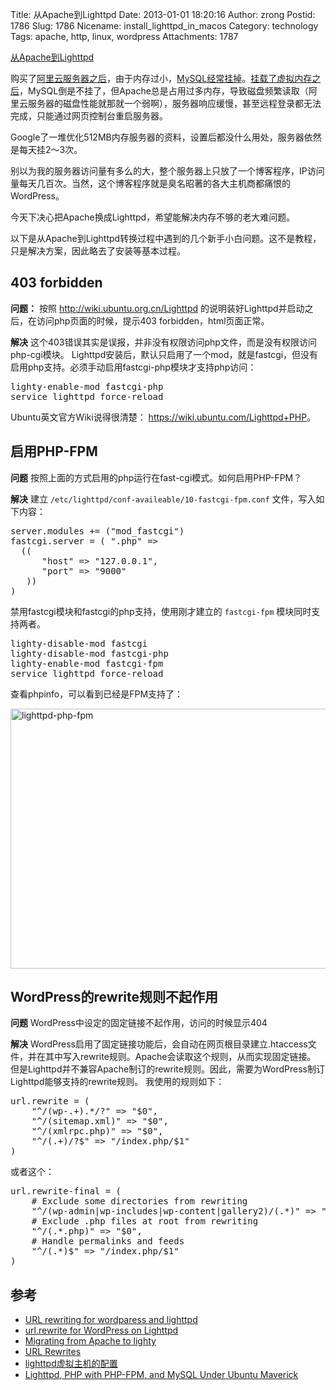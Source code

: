Title: 从Apache到Lighttpd
Date: 2013-01-01 18:20:16
Author: zrong
Postid: 1786
Slug: 1786
Nicename: install_lighttpd_in_macos
Category: technology
Tags: apache, http, linux, wordpress
Attachments: 1787

[从Apache到Lighttpd](http://zengrong.net/post/1786.htm)

购买了[阿里云服务器之后](http://zengrong.net/post/1761.htm)，由于内存过小，[MySQL经常挂掉](http://zengrong.net/post/1761.htm)。[挂载了虚拟内存之后](http://zengrong.net/post/1763.htm)，MySQL倒是不挂了，但Apache总是占用过多内存，导致磁盘频繁读取（阿里云服务器的磁盘性能就那就一个弱啊），服务器响应缓慢，甚至远程登录都无法完成，只能通过网页控制台重启服务器。

Google了一堆优化512MB内存服务器的资料，设置后都没什么用处，服务器依然是每天挂2～3次。

别以为我的服务器访问量有多么的大，整个服务器上只放了一个博客程序，IP访问量每天几百次。当然，这个博客程序就是臭名昭著的各大主机商都痛恨的WordPress。

今天下决心把Apache换成Lighttpd，希望能解决内存不够的老大难问题。

以下是从Apache到Lighttpd转换过程中遇到的几个新手小白问题。这不是教程，只是解决方案，因此略去了安装等基本过程。<!--more-->

## 403 forbidden
**问题：**
按照 <http://wiki.ubuntu.org.cn/Lighttpd> 的说明装好Lighttpd并启动之后，在访问php页面的时候，提示403 forbidden，html页面正常。

**解决**
这个403错误其实是误报，并非没有权限访问php文件，而是没有权限访问php-cgi模块。
Lighttpd安装后，默认只启用了一个mod，就是fastcgi，但没有启用php支持。必须手动启用fastcgi-php模块才支持php访问：

<pre lang="BASH">
lighty-enable-mod fastcgi-php
service lighttpd force-reload
</pre>

Ubuntu英文官方Wiki说得很清楚： <https://wiki.ubuntu.com/Lighttpd+PHP>。

## 启用PHP-FPM
**问题**
按照上面的方式启用的php运行在fast-cgi模式。如何启用PHP-FPM？

**解决**
建立 `/etc/lighttpd/conf-availeable/10-fastcgi-fpm.conf` 文件，写入如下内容：
<pre lang="BASH">
server.modules += ("mod_fastcgi")
fastcgi.server = ( ".php" =>
  ((
      "host" => "127.0.0.1",
      "port" => "9000"
   ))
)
</pre>

禁用fastcgi模块和fastcgi的php支持，使用刚才建立的 `fastcgi-fpm` 模块同时支持两者。
<pre lang="BASH">
lighty-disable-mod fastcgi
lighty-disable-mod fastcgi-php
lighty-enable-mod fastcgi-fpm
service lighttpd force-reload
</pre>

查看phpinfo，可以看到已经是FPM支持了：

<img src="/wp-content/uploads/2013/01/lighttpd-php-fpm.png" alt="lighttpd-php-fpm" width="600" height="416" class="aligncenter size-full wp-image-1787" />

## WordPress的rewrite规则不起作用
**问题**
WordPress中设定的固定链接不起作用，访问的时候显示404

**解决**
WordPress启用了固定链接功能后，会自动在网页根目录建立.htaccess文件，并在其中写入rewrite规则。Apache会读取这个规则，从而实现固定链接。
但是Lighttpd并不兼容Apache制订的rewrite规则。因此，需要为WordPress制订Lighttpd能够支持的rewrite规则。
我使用的规则如下：
<pre lang="BASH">
url.rewrite = (
	"^/(wp-.+).*/?" => "$0",
	"^/(sitemap.xml)" => "$0",
	"^/(xmlrpc.php)" => "$0",
	"^/(.+)/?$" => "/index.php/$1"
)
</pre>

或者这个：

<pre lang="BASH">
url.rewrite-final = (
	# Exclude some directories from rewriting
	"^/(wp-admin|wp-includes|wp-content|gallery2)/(.*)" => "$0",
	# Exclude .php files at root from rewriting
	"^/(.*.php)" => "$0",
	# Handle permalinks and feeds
	"^/(.*)$" => "/index.php/$1"
)
</pre>

## 参考

* [URL rewriting for wordparess and lighttpd](http://emil.haukeland.name/webservers/2010/url-rewriting-for-wordpress-and-lighttpd/)
* [url.rewrite for WordPress on Lighttpd](http://blog.forret.com/2007/03/urlrewrite-for-wordpress-on-lighttpd/)
* [Migrating from Apache to lighty](http://redmine.lighttpd.net/projects/lighttpd/wiki/MigratingFromApache#mod_rewrite)
* [URL Rewrites](http://redmine.lighttpd.net/projects/1/wiki/Docs_ModRewrite)
* [lighttpd虚拟主机的配置](http://blog.gsywx.com/read.php/73.htm)
* [Lighttpd, PHP with PHP-FPM, and MySQL Under Ubuntu Maverick](http://serversreview.net/lighttpd-php-with-php-fpm-and-mysql-under-ubuntu-maverick)
